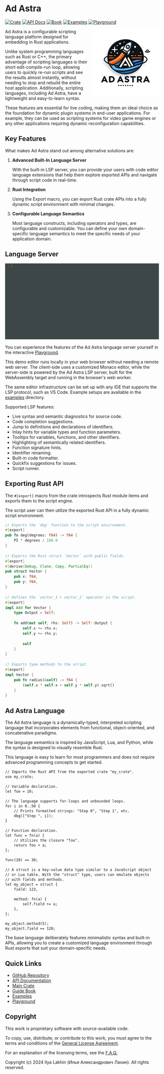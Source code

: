 <!------------------------------------------------------------------------------
  This file is part of "Ad Astra", an embeddable scripting programming
  language platform.

  This work is proprietary software with source-available code.

  To copy, use, distribute, or contribute to this work, you must agree to
  the terms of the General License Agreement:

  https://github.com/Eliah-Lakhin/ad-astra/blob/master/EULA.md

  The agreement grants a Basic Commercial License, allowing you to use
  this work in non-commercial and limited commercial products with a total
  gross revenue cap. To remove this commercial limit for one of your
  products, you must acquire a Full Commercial License.

  If you contribute to the source code, documentation, or related materials,
  you must grant me an exclusive license to these contributions.
  Contributions are governed by the "Contributions" section of the General
  License Agreement.

  Copying the work in parts is strictly forbidden, except as permitted
  under the General License Agreement.

  If you do not or cannot agree to the terms of this Agreement,
  do not use this work.

  This work is provided "as is", without any warranties, express or implied,
  except where such disclaimers are legally invalid.

  Copyright (c) 2024 Ilya Lakhin (Илья Александрович Лахин).
  All rights reserved.
------------------------------------------------------------------------------->

# Ad Astra

[![Crate](https://img.shields.io/crates/v/ad-astra?label=Crate)](https://crates.io/crates/ad-astra)
[![API Docs](https://img.shields.io/docsrs/ad-astra?label=API%20Docs)](https://docs.rs/ad-astra)
[![Book](https://img.shields.io/badge/Book-616161)](https://ad-astra.lakhin.com/)
[![Examples](https://img.shields.io/badge/Examples-616161)](https://github.com/Eliah-Lakhin/ad-astra/tree/master/work/examples)
[![Playground](https://img.shields.io/badge/Playground-616161)](https://ad-astra.lakhin.com/playground.html)

<img align="right" height="220" style="float: right; margin-left: 10px; width: 220px" alt="Ad Astra Logo" src="https://raw.githubusercontent.com/Eliah-Lakhin/ad-astra/master/work/logo.png" />

Ad Astra is a configurable scripting language platform designed for embedding
in Rust applications.

Unlike system programming languages such as Rust or C++, the primary advantage
of scripting languages is their short edit-compile-run loop, allowing users to
quickly re-run scripts and see the results almost instantly, without needing to
stop and rebuild the entire host application. Additionally, scripting languages,
including Ad Astra, have a lightweight and easy-to-learn syntax.

These features are essential for live coding, making them an ideal choice as the
foundation for dynamic plugin systems in end-user applications. For example, they
can be used as scripting systems for video game engines or any other applications
requiring dynamic reconfiguration capabilities.

## Key Features

What makes Ad Astra stand out among alternative solutions are:

1. **Advanced Built-In Language Server**

   With the built-in LSP server, you can provide your users with code editor
   language extensions that help them explore exported APIs and navigate
   through script code in real-time.

2. **Rust Integration**

   Using the Export macro, you can export Rust crate APIs into a fully dynamic
   script environment with minimal changes.

3. **Configurable Language Semantics**

   Most language constructs, including operators and types, are configurable
   and customizable. You can define your own domain-specific language semantics
   to meet the specific needs of your application domain.

## Language Server

[![Showcase](https://raw.githubusercontent.com/Eliah-Lakhin/ad-astra/master/work/showcase.gif)](https://ad-astra.lakhin.com/playground.html)

You can experience the features of the Ad Astra language server yourself in the
interactive [Playground](https://ad-astra.lakhin.com/playground.html).

This demo editor runs locally in your web browser without needing a remote web
server. The client-side uses a customized Monaco editor, while the server-side
is powered by the Ad Astra LSP server, built for the WebAssembly target and
running in the browser's web worker.

The same editor infrastructure can be set up with any IDE that supports the LSP
protocol, such as VS Code. Example setups are available in the
[examples](https://github.com/Eliah-Lakhin/ad-astra/tree/master/work/examples)
directory.

Supported LSP features:

- Live syntax and semantic diagnostics for source code.
- Code completion suggestions.
- Jump to definitions and declarations of identifiers.
- Inlay hints for variable types and function parameters.
- Tooltips for variables, functions, and other identifiers.
- Highlighting of semantically related identifiers.
- Function signature hints.
- Identifier renaming.
- Built-in code formatter.
- Quickfix suggestions for issues.
- Script runner.

## Exporting Rust API

The `#[export]` macro from the crate introspects Rust module items and exports
them to the script engine.

The script user can then utilize the exported Rust API in a fully dynamic script
environment.

```rust
// Exports the `deg` function to the script environment.
#[export]
pub fn deg(degrees: f64) -> f64 {
    PI * degrees / 180.0
}

// Exports the Rust struct `Vector` with public fields.
#[export]
#[derive(Debug, Clone, Copy, PartialEq)]
pub struct Vector {
    pub x: f64,
    pub y: f64,
}

// Defines the `vector_1 + vector_2` operator in the script.
#[export]
impl Add for Vector {
    type Output = Self;

    fn add(mut self, rhs: Self) -> Self::Output {
        self.x += rhs.x;
        self.y += rhs.y;

        self
    }
}

// Exports type methods to the script.
#[export]
impl Vector {
    pub fn radius(&self) -> f64 {
        (self.x * self.x + self.y * self.y).sqrt()
    }
}
```

## Ad Astra Language

The Ad Astra language is a dynamically-typed, interpreted scripting language
that incorporates elements from functional, object-oriented, and concatenative
paradigms.

The language semantics is inspired by JavaScript, Lua, and Python, while the
syntax is designed to visually resemble Rust.

This language is easy to learn for most programmers and does not require
advanced programming concepts to get started.

```
// Imports the Rust API from the exported crate "my_crate".
use my_crate;

// Variable declaration.
let foo = 10;

// The language supports for-loops and unbounded loops.
for i in 0..50 {
    // Prints formatted strings: "Step 0", "Step 1", etc.
    dbg(["Step ", i]);
}

// Function declaration.
let func = fn(a) {
    // Utilizes the closure "foo".
    return foo + a;
};

func(20) == 30;

// A struct is a key-value data type similar to a JavaScript object
// or Lua table. With the "struct" type, users can emulate objects
// with fields and methods.
let my_object = struct {
    field: 123,
    
    method: fn(a) {
        self.field += a;
    },
};

my_object.method(5);
my_object.field == 128;
```

The base language deliberately features minimalistic syntax and built-in APIs,
allowing you to create a customized language environment through Rust exports
that suit your domain-specific needs.

## Quick Links

- [GitHub Repository](https://github.com/Eliah-Lakhin/ad-astra)
- [API Documentation](https://docs.rs/ad-astra)
- [Main Crate](https://crates.io/crates/ad-astra)
- [Guide Book](https://ad-astra.lakhin.com)
- [Examples](https://github.com/Eliah-Lakhin/ad-astra/tree/master/work/examples)
- [Playground](https://ad-astra.lakhin.com/playground.html)

## Copyright

This work is proprietary software with source-available code.

To copy, use, distribute, or contribute to this work, you must agree to the
terms and conditions of the [General License Agreement](https://github.com/Eliah-Lakhin/ad-astra/blob/master/EULA.md).

For an explanation of the licensing terms, see the
[F.A.Q.](https://github.com/Eliah-Lakhin/ad-astra/tree/master/FAQ.md)

Copyright (c) 2024 Ilya Lakhin (Илья Александрович Лахин). All rights reserved.
